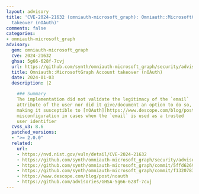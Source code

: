 ```yaml
---
layout: advisory
title: 'CVE-2024-21632 (omniauth-microsoft_graph): Omniauth::MicrosoftGraph Account
  takeover (nOAuth)'
comments: false
categories:
- omniauth-microsoft_graph
advisory:
  gem: omniauth-microsoft_graph
  cve: 2024-21632
  ghsa: 5g66-628f-7cvj
  url: https://github.com/synth/omniauth-microsoft_graph/security/advisories/GHSA-5g66-628f-7cvj
  title: Omniauth::MicrosoftGraph Account takeover (nOAuth)
  date: 2024-01-03
  description: |2

    ### Summary
    The implementation did not validate the legitimacy of the `email`
    attribute of the user nor did it give/document an option to do so,
    making it susceptible to [nOAuth](https://www.descope.com/blog/post/noauth)
    misconfiguration in cases when the `email` is used as a trusted
    user identifier
  cvss_v3: 8.6
  patched_versions:
  - ">= 2.0.0"
  related:
    url:
    - https://nvd.nist.gov/vuln/detail/CVE-2024-21632
    - https://github.com/synth/omniauth-microsoft_graph/security/advisories/GHSA-5g66-628f-7cvj
    - https://github.com/synth/omniauth-microsoft_graph/commit/5ffd62690ca0e46978f2fc7d83b18d28edde7795
    - https://github.com/synth/omniauth-microsoft_graph/commit/f132078389612b797c872b45bd0e0b47382414c1
    - https://www.descope.com/blog/post/noauth
    - https://github.com/advisories/GHSA-5g66-628f-7cvj
---
```

